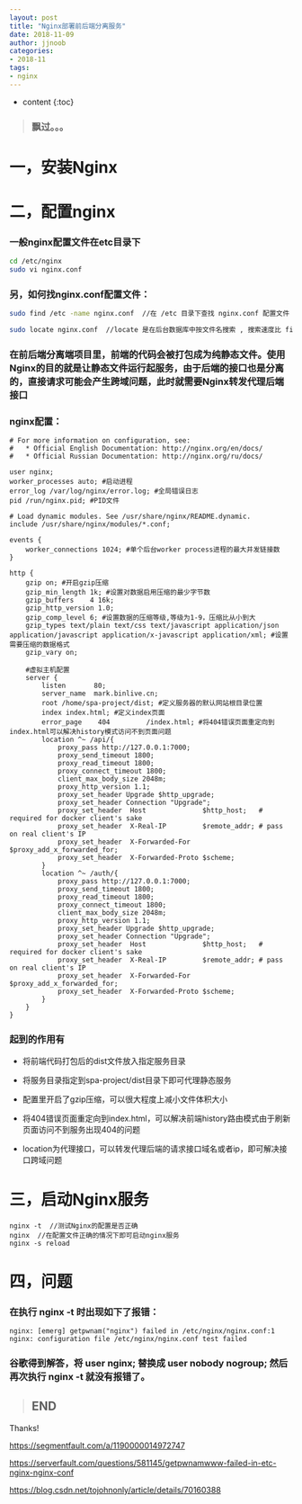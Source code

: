 ```yaml
---
layout: post
title: "Nginx部署前后端分离服务"
date: 2018-11-09
author: jjnoob
categories:
- 2018-11
tags:
- nginx
---
```


* content
{:toc}

> ### 飘过。。。

# **一，安装Nginx**

# **二，配置nginx**

### 一般nginx配置文件在etc目录下  
```bash
cd /etc/nginx
sudo vi nginx.conf
```
### 另，如何找nginx.conf配置文件：

```bash
sudo find /etc -name nginx.conf  //在 /etc 目录下查找 nginx.conf 配置文件

sudo locate nginx.conf  //locate 是在后台数据库中按文件名搜索 , 搜索速度比 find 更快 , 但对于刚建立的文件 , 使用该命令进行查找将会搜索不到所创建的文件 , 如果想使刚创建的文件被 locate 命令搜索到 , 可以使用 updatedb 命令 , 更新 mlocate 数据库
```

### 在前后端分离端项目里，前端的代码会被打包成为纯静态文件。使用 Nginx的目的就是让静态文件运行起服务，由于后端的接口也是分离的，直接请求可能会产生跨域问题，此时就需要Nginx转发代理后端接口

### nginx配置：
```nginx
# For more information on configuration, see:
#   * Official English Documentation: http://nginx.org/en/docs/
#   * Official Russian Documentation: http://nginx.org/ru/docs/

user nginx;
worker_processes auto; #启动进程
error_log /var/log/nginx/error.log; #全局错误日志
pid /run/nginx.pid; #PID文件

# Load dynamic modules. See /usr/share/nginx/README.dynamic.
include /usr/share/nginx/modules/*.conf;

events {
    worker_connections 1024; #单个后台worker process进程的最大并发链接数 
}

http {
    gzip on; #开启gzip压缩
    gzip_min_length 1k; #设置对数据启用压缩的最少字节数
    gzip_buffers    4 16k;
    gzip_http_version 1.0;
    gzip_comp_level 6; #设置数据的压缩等级,等级为1-9，压缩比从小到大
    gzip_types text/plain text/css text/javascript application/json application/javascript application/x-javascript application/xml; #设置需要压缩的数据格式
    gzip_vary on;

    #虚拟主机配置
    server {
        listen       80;
        server_name  mark.binlive.cn;
        root /home/spa-project/dist; #定义服务器的默认网站根目录位置
        index index.html; #定义index页面
        error_page    404         /index.html; #将404错误页面重定向到index.html可以解决history模式访问不到页面问题
        location ^~ /api/{
            proxy_pass http://127.0.0.1:7000;
            proxy_send_timeout 1800;
            proxy_read_timeout 1800;
            proxy_connect_timeout 1800;
            client_max_body_size 2048m;
            proxy_http_version 1.1;  
            proxy_set_header Upgrade $http_upgrade;  
            proxy_set_header Connection "Upgrade"; 
            proxy_set_header  Host              $http_host;   # required for docker client's sake
            proxy_set_header  X-Real-IP         $remote_addr; # pass on real client's IP
            proxy_set_header  X-Forwarded-For   $proxy_add_x_forwarded_for;
            proxy_set_header  X-Forwarded-Proto $scheme;
        }
        location ^~ /auth/{
            proxy_pass http://127.0.0.1:7000;
            proxy_send_timeout 1800;
            proxy_read_timeout 1800;
            proxy_connect_timeout 1800;
            client_max_body_size 2048m;
            proxy_http_version 1.1;  
            proxy_set_header Upgrade $http_upgrade;  
            proxy_set_header Connection "Upgrade"; 
            proxy_set_header  Host              $http_host;   # required for docker client's sake
            proxy_set_header  X-Real-IP         $remote_addr; # pass on real client's IP
            proxy_set_header  X-Forwarded-For   $proxy_add_x_forwarded_for;
            proxy_set_header  X-Forwarded-Proto $scheme;
        }
    }    
}
```

### 起到的作用有

* 将前端代码打包后的dist文件放入指定服务目录

* 将服务目录指定到spa-project/dist目录下即可代理静态服务

* 配置里开启了gzip压缩，可以很大程度上减小文件体积大小

* 将404错误页面重定向到index.html，可以解决前端history路由模式由于刷新页面访问不到服务出现404的问题

* location为代理接口，可以转发代理后端的请求接口域名或者ip，即可解决接口跨域问题


# **三，启动Nginx服务**

```nginx
nginx -t  //测试Nginx的配置是否正确
nginx  //在配置文件正确的情况下即可启动nginx服务
nginx -s reload
```

# **四，问题**

### 在执行 nginx -t 时出现如下了报错：

```nginx
nginx: [emerg] getpwnam("nginx") failed in /etc/nginx/nginx.conf:1
nginx: configuration file /etc/nginx/nginx.conf test failed
```

### 谷歌得到解答，将 user nginx; 替换成 user  nobody nogroup; 然后再次执行 nginx -t 就没有报错了。

> ## END

Thanks!

https://segmentfault.com/a/1190000014972747

https://serverfault.com/questions/581145/getpwnamwww-failed-in-etc-nginx-nginx-conf

https://blog.csdn.net/tojohnonly/article/details/70160388
